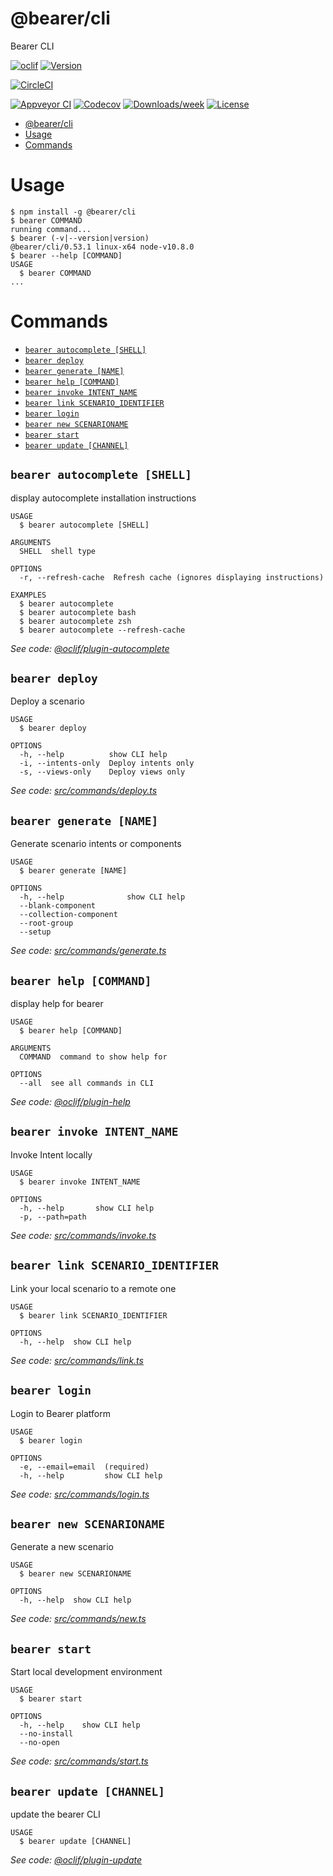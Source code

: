 # @bearer/cli

Bearer CLI

[![oclif](https://img.shields.io/badge/cli-oclif-brightgreen.svg)](https://oclif.io)
[![Version](https://img.shields.io/npm/v/@bearer/cli.svg)](https://npmjs.org/package/@bearer/cli)

[![CircleCI](https://circleci.com/gh/Bearer/bearer/packages/cli/tree/master.svg?style=shield)](https://circleci.com/gh/Bearer/bearer/packages/cli/tree/master)

[![Appveyor CI](https://ci.appveyor.com/api/projects/status/github/Bearer/bearer/packages/cli?branch=master&svg=true)](https://ci.appveyor.com/project/Bearer/bearer/packages/cli/branch/master)
[![Codecov](https://codecov.io/gh/Bearer/bearer/packages/cli/branch/master/graph/badge.svg)](https://codecov.io/gh/Bearer/bearer/packages/cli)
[![Downloads/week](https://img.shields.io/npm/dw/@bearer/cli.svg)](https://npmjs.org/package/@bearer/cli)
[![License](https://img.shields.io/npm/l/@bearer/cli.svg)](https://github.com/Bearer/bearer/packages/cli/blob/master/package.json)

<!-- toc -->
* [@bearer/cli](#bearer-cli)
* [Usage](#usage)
* [Commands](#commands)
<!-- tocstop -->

# Usage

<!-- usage -->
```sh-session
$ npm install -g @bearer/cli
$ bearer COMMAND
running command...
$ bearer (-v|--version|version)
@bearer/cli/0.53.1 linux-x64 node-v10.8.0
$ bearer --help [COMMAND]
USAGE
  $ bearer COMMAND
...
```
<!-- usagestop -->

# Commands

<!-- commands -->
* [`bearer autocomplete [SHELL]`](#bearer-autocomplete-shell)
* [`bearer deploy`](#bearer-deploy)
* [`bearer generate [NAME]`](#bearer-generate-name)
* [`bearer help [COMMAND]`](#bearer-help-command)
* [`bearer invoke INTENT_NAME`](#bearer-invoke-intent-name)
* [`bearer link SCENARIO_IDENTIFIER`](#bearer-link-scenario-identifier)
* [`bearer login`](#bearer-login)
* [`bearer new SCENARIONAME`](#bearer-new-scenarioname)
* [`bearer start`](#bearer-start)
* [`bearer update [CHANNEL]`](#bearer-update-channel)

## `bearer autocomplete [SHELL]`

display autocomplete installation instructions

```
USAGE
  $ bearer autocomplete [SHELL]

ARGUMENTS
  SHELL  shell type

OPTIONS
  -r, --refresh-cache  Refresh cache (ignores displaying instructions)

EXAMPLES
  $ bearer autocomplete
  $ bearer autocomplete bash
  $ bearer autocomplete zsh
  $ bearer autocomplete --refresh-cache
```

_See code: [@oclif/plugin-autocomplete](https://github.com/oclif/plugin-autocomplete/blob/v0.1.0/src/commands/autocomplete/index.ts)_

## `bearer deploy`

Deploy a scenario

```
USAGE
  $ bearer deploy

OPTIONS
  -h, --help          show CLI help
  -i, --intents-only  Deploy intents only
  -s, --views-only    Deploy views only
```

_See code: [src/commands/deploy.ts](https://github.com/Bearer/bearer/blob/v0.53.1/src/commands/deploy.ts)_

## `bearer generate [NAME]`

Generate scenario intents or components

```
USAGE
  $ bearer generate [NAME]

OPTIONS
  -h, --help              show CLI help
  --blank-component
  --collection-component
  --root-group
  --setup
```

_See code: [src/commands/generate.ts](https://github.com/Bearer/bearer/blob/v0.53.1/src/commands/generate.ts)_

## `bearer help [COMMAND]`

display help for bearer

```
USAGE
  $ bearer help [COMMAND]

ARGUMENTS
  COMMAND  command to show help for

OPTIONS
  --all  see all commands in CLI
```

_See code: [@oclif/plugin-help](https://github.com/oclif/plugin-help/blob/v2.0.5/src/commands/help.ts)_

## `bearer invoke INTENT_NAME`

Invoke Intent locally

```
USAGE
  $ bearer invoke INTENT_NAME

OPTIONS
  -h, --help       show CLI help
  -p, --path=path
```

_See code: [src/commands/invoke.ts](https://github.com/Bearer/bearer/blob/v0.53.1/src/commands/invoke.ts)_

## `bearer link SCENARIO_IDENTIFIER`

Link your local scenario to a remote one

```
USAGE
  $ bearer link SCENARIO_IDENTIFIER

OPTIONS
  -h, --help  show CLI help
```

_See code: [src/commands/link.ts](https://github.com/Bearer/bearer/blob/v0.53.1/src/commands/link.ts)_

## `bearer login`

Login to Bearer platform

```
USAGE
  $ bearer login

OPTIONS
  -e, --email=email  (required)
  -h, --help         show CLI help
```

_See code: [src/commands/login.ts](https://github.com/Bearer/bearer/blob/v0.53.1/src/commands/login.ts)_

## `bearer new SCENARIONAME`

Generate a new scenario

```
USAGE
  $ bearer new SCENARIONAME

OPTIONS
  -h, --help  show CLI help
```

_See code: [src/commands/new.ts](https://github.com/Bearer/bearer/blob/v0.53.1/src/commands/new.ts)_

## `bearer start`

Start local development environment

```
USAGE
  $ bearer start

OPTIONS
  -h, --help    show CLI help
  --no-install
  --no-open
```

_See code: [src/commands/start.ts](https://github.com/Bearer/bearer/blob/v0.53.1/src/commands/start.ts)_

## `bearer update [CHANNEL]`

update the bearer CLI

```
USAGE
  $ bearer update [CHANNEL]
```

_See code: [@oclif/plugin-update](https://github.com/oclif/plugin-update/blob/v1.2.14/src/commands/update.ts)_
<!-- commandsstop -->
